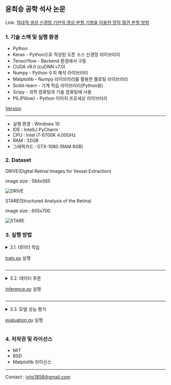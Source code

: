 ## 윤희승 공학 석사 논문

Link: [적대적 생성 신경망 기반의 영상 분할 기법을 이용한 망막 혈관 분할 방법][Masterpaperlink]

[Masterpaperlink]: https://sites.google.com/view/yoonheeseung-masterpaper

### 1. 기술 스택 및 실행 환경
* Python
* Keras - Python으로 작성된 오픈 소스 신경망 라이브러리
* Tensorflow - Backend 환경에서 구동
* CUDA v9.0 (cuDNN v7.0)
* Numpy - Python 수치 해석 라이브러리
* Matplotlib - Numpy 라이브러리를 활용한 플로팅 라이브러리
* Scikit-learn - 기계 학습 라이브러리(Python용)
* Scipy - 과학 컴퓨팅과 기술 컴퓨팅에 사용
* PIL(Pillow) - Python 이미지 프로세싱 라이브러리


[Version](./codes/requirements.txt)

---

+ 실행 환경 : Windows 10
+ IDE : IntelliJ PyCharm
+ CPU : Intel i7-6700K 4.00GHz
+ RAM : 32GB
+ 그래픽카드 : GTX-1080 (RAM 8GB)

### 2. Dataset

DRIVE(Digital Retinal Images for Vessel Extraction) 

image size : 584x565

![DRIVE](./images/DRIVE.png)

STARE(Structured Analysis of the Retina) 

image size : 605x700

![STARE](./images/STARE.png)

### 3. 실행 방법
<details>
<summary> 3.1. 데이터 학습

  [train.py](./codes/train.py) 실행  </summary>  

모델 구조 : GAN
![GAN](./images/GAN.png)

Discriminator 학습 후 Generator 학습



</details>

---
<details>
<summary> 3.2. 데이터 추론

  [inference.py](./codes/inference.py) 실행 </summary>  
  
</details>

---

<details>
<summary> 3.3. 모델 성능 평가 
  
  [evaluation.py](./codes/evaluation.py) 실행 </summary>  
  
</details>


### 4. 저작권 및 라이선스
* MIT
* BSD
* Matplotlib 라이선스

---
Contact : <iyhs1858@gmail.com> 
